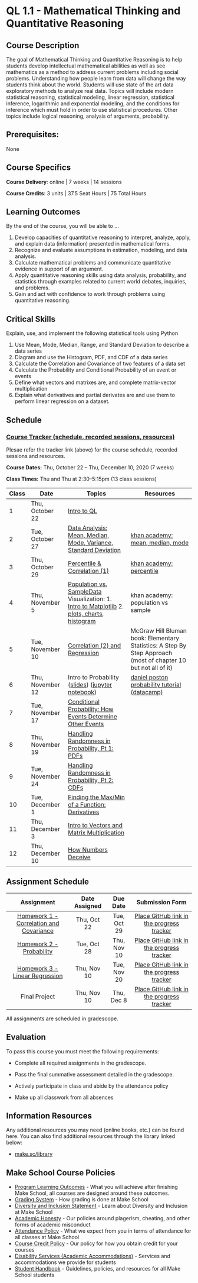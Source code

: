 # QL 1.1 - Mathematical Thinking and Quantitative Reasoning

## Course Description

The goal of Mathematical Thinking and Quantitative Reasoning is to help students develop intellectual mathematical abilities as well as see mathematics as a method to address current problems including social problems. Understanding how people learn from data will change the way students think about the world. Students will use state of the art data exploratory methods to analyze real data. Topics will include modern statistical reasoning, statistical modeling, linear regression, statistical inference, logarithmic and exponential modeling, and the conditions for inference which must hold in order to use statistical procedures.  Other topics include logical reasoning, analysis of arguments, probability.

## Prerequisites:  

None

## Course Specifics

**Course Delivery**: online | 7 weeks | 14 sessions

**Course Credits**: 3 units | 37.5 Seat Hours | 75 Total Hours

## Learning Outcomes

By the end of the course, you will be able to ...

1. Develop capacities of quantitative reasoning to interpret, analyze, apply, and explain data (information) presented in mathematical forms.
1. Recognize and evaluate assumptions in estimation, modeling, and data analysis.
1. Calculate mathematical problems and communicate quantitative evidence in support of an argument.
1. Apply quantitative reasoning skills using data analysis, probability, and statistics through examples related to current world debates, inquiries, and problems.
1. Gain and act with confidence to work through problems using quantitative reasoning.

## Critical Skills

Explain, use, and implement the following statistical tools using Python

1. Use Mean, Mode, Median, Range, and Standard Deviation to describe a data series
2. Diagram and use the Histogram, PDF, and CDF of a data series
3. Calculate the Correlation and Covariance of two features of a data set
4. Calculate the Probability and Conditional Probability of an event or events
5. Define what vectors and matrixes are, and complete matrix-vector multiplication
6. Explain what derivatives and partial derivates are and use them to perform linear regression on a dataset.


## Schedule

### [Course Tracker (schedule, recorded sessions, resources)](https://docs.google.com/spreadsheets/d/1A3j1-q4hs0M-l6dBofynJZf8Ea1TGttGpIxHyTw3NEM/edit?usp=sharing)
Plesae refer the tracker link (above) for the course schedule, recorded sessions and resources.

**Course Dates:** Thu, October 22 – Thu, December 10, 2020 (7 weeks)

**Class Times:** Thu and Thu at 2:30–5:15pm (13 class sessions)

| Class | Date             | Topics                                                                                                                                                                                                                                                                                                                                                                                                                                                | Resources                                                                                                                                                                  |
|-------|------------------|-------------------------------------------------------------------------------------------------------------------------------------------------------------------------------------------------------------------------------------------------------------------------------------------------------------------------------------------------------------------------------------------------------------------------------------------------------|----------------------------------------------------------------------------------------------------------------------------------------------------------------------------|
| 1     | Thu, October 22  | [Intro to QL](https://docs.google.com/presentation/d/1YHxlWCWymcw2Uhiz1QaLNgiZ9odVA8WzDS644JcFYNI/edit?usp=sharing)                                                                                                                                                                                                                                                                                                                                   |                                                                                                                                                                            |
| 2     | Tue, October 27  | [Data Analysis: Mean, Median, Mode, Variance, Standard Deviation](https://docs.google.com/presentation/d/1AL15PxycbG3z0co9D0Un0vYY9gO4U8gFuNCHJ1g3Erw/edit?usp=sharing)                                                                                                                                                                                                                                                                               | [khan academy: mean, median, mode](https://www.khanacademy.org/math/cc-sixth-grade-math/cc-6th-data-statistics/mean-and-median/v/mean-median-and-mode)                     |
| 3     | Thu, October 29  | [Percentile & Correlation (1)](https://docs.google.com/presentation/d/1GNBJ8Hk1yadJKaNK1GAeXmKYlKHfDjsbV6KkuJRcRSs/edit?usp=sharing)                                                                                                                                                                                                                                                                                                                  | [khan academy: percentile](https://www.google.com/search?q=percentile+khan+academy&oq=percentile+khan+academy&aqs=chrome..69i57j69i60l2.4528j0j4&sourceid=chrome&ie=UTF-8) |
| 4     | Thu, November 5  | [Population vs. SampleData](https://docs.google.com/presentation/d/1jEa0VxOuAXkspkcnlkEQNLj6tcW59nqaHMQCTxaEpF8/edit?usp=sharing) Visualization: 1. [Intro to Matplotlib](https://docs.google.com/presentation/d/1TbcTkppnDDoavAUIjB8brkM_nes6Jj8HDtI9SSk69ws/edit?usp=sharing) 2. [plots, charts, histogram](https://github.com/Make-School-Courses/QL-1.1-Quantitative-Reasoning/blob/master/Notebooks/visualizations/visualizations_in_data.ipynb) | khan academy: population vs sample                                                                                                                                         |
| 5     | Tue, November 10 | [Correlation (2) and Regression](https://docs.google.com/presentation/d/1W-Ut1eYAXg7qr5teY8tfPQ-B6DzJ42Sr_VfYTMSF7Gs/edit?usp=sharing)                                                                                                                                                                                                                                                                                                                | McGraw Hill Bluman book: Elementary Statistics: A Step By Step Approach (most of chapter 10 but not all of it)                                                             |
| 6     | Thu, November 12 | Intro to Probability ([slides](https://docs.google.com/presentation/d/1JQguR_4LDu8f88vWWet4fVK-zDaYLbnDQtMwHmTB6vo/edit?usp=sharing)) ([jupyter notebook](https://docs.google.com/presentation/d/1JQguR_4LDu8f88vWWet4fVK-zDaYLbnDQtMwHmTB6vo/edit?usp=sharing))                                                                                                                                                                                      | [daniel poston probability tutorial (datacamp)](https://www.datacamp.com/community/tutorials/statistics-python-tutorial-probability-1)                                     |
| 7     | Tue, November 17 | [Conditional Probability: How Events Determine Other Events](https://github.com/Make-School-Courses/QL-1.1-Quantitative-Reasoning/blob/master/Notebooks/Conditional_Probability/Conditional_probability.ipynb)                                                                                                                                                                                                                                        |                                                                                                                                                                            |
| 8     | Thu, November 19 | [Handling Randomness in Probability, Pt 1: PDFs](https://github.com/Make-School-Courses/QL-1.1-Quantitative-Reasoning/blob/master/Notebooks/Handling_Randomness_in_Probability/pdf_cdf_Normal.ipynb)                                                                                                                                                                                                                                                  |                                                                                                                                                                            |
| 9     | Tue, November 24 | [Handling Randomness in Probability, Pt 2: CDFs](https://github.com/Make-School-Courses/QL-1.1-Quantitative-Reasoning/blob/master/Notebooks/Handling_Randomness_in_Probability/pdf_cdf_Normal.ipynb)                                                                                                                                                                                                                                                  |                                                                                                                                                                            |
| 10    | Tue, December 1  | [Finding the Max/Min of a Function: Derivatives](https://github.com/Make-School-Courses/QL-1.1-Quantitative-Reasoning/blob/master/Notebooks/Calculus/partial_derivative.ipynb)                                                                                                                                                                                                                                                                        |                                                                                                                                                                            |
| 11    | Thu, December 3  | [Intro to Vectors and Matrix Multiplication](https://github.com/Make-School-Courses/QL-1.1-Quantitative-Reasoning/blob/master/Notebooks/Linear_Algebra/linear_algebra.ipynb)                                                                                                                                                                                                                                                              |                                                                                                                                                                            |
| 12    | Thu, December 10 | [How Numbers Deceive](https://github.com/Make-School-Courses/QL-1.1-Quantitative-Reasoning/blob/master/Notebooks/Numbers_Deceive/How_Numbers_Deceive.ipynb)                                                                                        |                                                                                                                                                                            |
                                                                                                                                                                                                     

## Assignment Schedule

| Assignment | Date Assigned | Due Date | Submission Form |
|:---------------------------------------------:|:-------------:|:------------:|:--------------------------------------------:|
| [Homework 1 - Correlation and Covariance] | Thu, Oct 22 | Tue, Oct 29 | [Place GitHub link in the progress tracker] |
| [Homework 2 - Probability] | Tue, Oct 28  | Thu, Nov 10 | [Place GitHub link in the progress tracker] |
| [Homework 3 - Linear Regression] | Thu, Nov 10 | Tue, Nov 20 | [Place GitHub link in the progress tracker] |
| Final Project | Thu, Nov 10 | Thu, Dec 8 | [Place GitHub link in the progress tracker] |
[Homework 1 - Correlation and Covariance]: ./Assignments/HW1.ipynb
[Homework 2 - Probability]: ./Assignments/HW2.ipynb
[Homework 3 - Linear Regression]: ./Assignments/HW3.ipynb
[Place GitHub link in the progress tracker]: https://docs.google.com/spreadsheets/d/1T9CU4q9Ijg85fA5XSWPlfqbpSXuGshkL5lF6vAwWwJY/edit?usp=sharing
All assignments are scheduled in gradescope.

## Evaluation
To pass this course you must meet the following requirements:

- Complete all required assignments in the gradescope.

- Pass the final summative assessment detailed in the gradescope.
- Actively participate in class and abide by the attendance policy
- Make up all classwork from all absences

##  Information Resources

Any additional resources you may need (online books, etc.) can be found here. You can also find additional resources through the library linked below:

- [make.sc/library](http://make.sc/library)

## Make School Course Policies

- [Program Learning Outcomes](https://make.sc/program-learning-outcomes) - What you will achieve after finishing Make School, all courses are designed around these outcomes.
- [Grading System](https://make.sc/grading-system) - How grading is done at Make School
- [Diversity and Inclusion Statement](https://make.sc/diversity-and-inclusion-statement) - Learn about Diversity and Inclusion at Make School
- [Academic Honesty](https://make.sc/academic-honesty-policy) - Our policies around plagerism, cheating, and other forms of academic misconduct
- [Attendance Policy](https://make.sc/attendance-policy) - What we expect from you in terms of attendance for all classes at Make School
- [Course Credit Policy](https://make.sc/course-credit-policy) - Our policy for how you obtain credit for your courses
- [Disability Services (Academic Accommodations)](https://make.sc/disability-services) - Services and accommodations we provide for students
- [Student Handbook](https://make.sc/student-handbook) - Guidelines, policies, and resources for all Make School students
